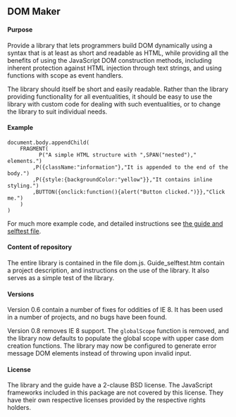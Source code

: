 DOM Maker
---------

#### Purpose
Provide a library that lets programmers build DOM dynamically using a syntax that is at least as short and readable as HTML, while providing all the benefits of using the JavaScript DOM construction methods, including inherent protection against HTML injection through text strings, and using functions with scope as event handlers.

The library should itself be short and easily readable. Rather than the library providing functionality for all eventualities, it should be easy to use the library with custom code for dealing with such eventualities, or to change the library to suit individual needs.

#### Example

    document.body.appendChild(
        FRAGMENT(
		      P("A simple HTML structure with ",SPAN("nested")," elements.")
            ,P({className:"information"},"It is appended to the end of the body.")
            ,P({style:{backgroundColor:"yellow"}},"It contains inline styling.")
            ,BUTTON({onclick:function(){alert("Button clicked.")}},"Click me.")
        )
    )

For much more example code, and detailed instructions see [the guide and selftest file](http://nohatcoder.dk/dommaker/).

#### Content of repository
The entire library is contained in the file dom.js. Guide_selftest.htm contain a project description, and instructions on the use of the library. It also serves as a simple test of the library.

#### Versions

Version 0.6 contain a number of fixes for oddities of IE 8. It has been used in a number of projects, and no bugs have been found.

Version 0.8 removes IE 8 support. The `globalScope` function is removed, and the library now defaults to populate the global scope with upper case dom creation functions. The library may now be configured to generate error message DOM elements instead of throwing upon invalid input.

#### License
The library and the guide have a 2-clause BSD license. The JavaScript frameworks included in this package are not covered by this license. They have their own respective licenses provided by the respective rights holders.
